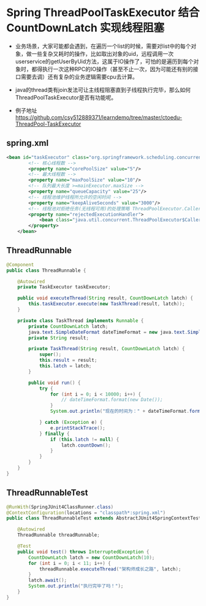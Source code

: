 # Spring ThreadPoolTaskExecutor 结合CountDownLatch 实现线程阻塞 

* 业务场景，大家可能都会遇到，在遍历一个list的时候，需要对list中的每个对象，做一些复杂又耗时的操作，比如取出对象的uid，远程调用一次userservice的getUserByUid方法，这属于IO操作了，可怕的是遍历到每个对象时，都得执行一次这种RPC的IO操作（甚至不止一次，因为可能还有别的接口需要去调）还有复杂的业务逻辑需要cpu去计算。
* java的thread类有join发法可让主线程阻塞直到子线程执行完毕，那么如何ThreadPoolTaskExecutor是否有功能呢。

* 例子地址 https://github.com/csy512889371/learndemo/tree/master/ctoedu-ThreadPool-TaskExecutor

## spring.xml


```xml
<bean id="taskExecutor" class="org.springframework.scheduling.concurrent.ThreadPoolTaskExecutor">
        <!-- 核心线程数 -->
        <property name="corePoolSize" value="5"/>
        <!-- 最大线程数 -->
        <property name="maxPoolSize" value="10"/>
        <!-- 队列最大长度 >=mainExecutor.maxSize -->
        <property name="queueCapacity" value="25"/>
        <!-- 线程池维护线程所允许的空闲时间 -->
        <property name="keepAliveSeconds" value="3000"/>
        <!-- 线程池对拒绝任务(无线程可用)的处理策略 ThreadPoolExecutor.CallerRunsPolicy策略 ,调用者的线程会执行该任务,如果执行器已关闭,则丢弃.  -->
        <property name="rejectedExecutionHandler">
            <bean class="java.util.concurrent.ThreadPoolExecutor$CallerRunsPolicy"/>
        </property>
    </bean>

```

## ThreadRunnable

```java
@Component
public class ThreadRunnable {

    @Autowired
    private TaskExecutor taskExecutor;

    public void executeThread(String result, CountDownLatch latch) {
        this.taskExecutor.execute(new TaskThread(result, latch));
    }

    private class TaskThread implements Runnable {
        private CountDownLatch latch;
        java.text.SimpleDateFormat dateTimeFormat = new java.text.SimpleDateFormat("yyyy-MM-dd HH:mm:ss");
        private String result;

        private TaskThread(String result, CountDownLatch latch) {
            super();
            this.result = result;
            this.latch = latch;
        }

        public void run() {
            try {
                for (int i = 0; i < 10000; i++) {
                    // dateTimeFormat.format(new Date());
                }
                System.out.println("现在的时间为：" + dateTimeFormat.format(new Date()) + "    " + result);

            } catch (Exception e) {
                e.printStackTrace();
            } finally {
                if (this.latch != null) {
                    latch.countDown();
                }
            }
        }
    }
}
```


## ThreadRunnableTest

```java
@RunWith(SpringJUnit4ClassRunner.class)
@ContextConfiguration(locations = "classpath*:spring.xml")
public class ThreadRunnableTest extends AbstractJUnit4SpringContextTests {

    @Autowired
    ThreadRunnable threadRunnable;

    @Test
    public void test() throws InterruptedException {
        CountDownLatch latch = new CountDownLatch(10);
        for (int i = 0; i < 11; i++) {
            threadRunnable.executeThread("架构师成长之路", latch);
        }
        latch.await();
        System.out.println("执行完毕了吗！");
    }
}
```